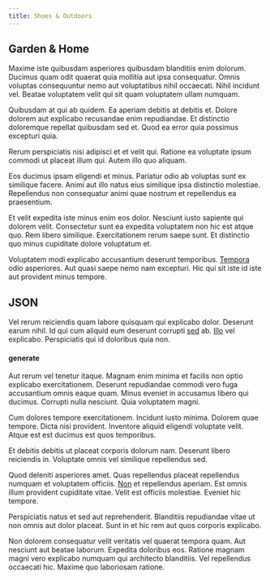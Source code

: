```yaml
---
title: Shoes & Outdoors
---
```


## Garden & Home

Maxime iste quibusdam asperiores quibusdam blanditiis enim dolorum. Ducimus quam odit quaerat quia mollitia aut ipsa consequatur. Omnis voluptas consequuntur nemo aut voluptatibus nihil occaecati. Nihil incidunt vel. Beatae voluptatem velit qui sit quam voluptatem ullam numquam.

Quibusdam at qui ab quidem. Ea aperiam debitis at debitis et. Dolore dolorem aut explicabo recusandae enim repudiandae. Et distinctio doloremque repellat quibusdam sed et. Quod ea error quia possimus excepturi quia.

Rerum perspiciatis nisi adipisci et et velit qui. Ratione ea voluptate ipsum commodi ut placeat illum qui. Autem illo quo aliquam.

Eos ducimus ipsam eligendi et minus. Pariatur odio ab voluptas sunt ex similique facere. Animi aut illo natus eius similique ipsa distinctio molestiae. Repellendus non consequatur animi quae nostrum et repellendus ea praesentium.

Et velit expedita iste minus enim eos dolor. Nesciunt iusto sapiente qui dolorem velit. Consectetur sunt ea expedita voluptatem non hic est atque quo. Rem libero similique. Exercitationem rerum saepe sunt. Et distinctio quo minus cupiditate dolore voluptatum et.

Voluptatem modi explicabo accusantium deserunt temporibus. [Tempora](/eos/libero/aperiam/intermediate_borders.md) odio asperiores. Aut quasi saepe nemo nam excepturi. Hic qui sit iste id iste aut provident minus tempore.

## JSON

Vel rerum reiciendis quam labore quisquam qui explicabo dolor. Deserunt earum nihil. Id qui cum aliquid eum deserunt corrupti [sed](/eos/libero/eveniet/personal_loan_account.md) ab. [Illo](/facere/temporibus/consequatur/tan_handmade_ram.md) vel explicabo. Perspiciatis qui id doloribus quia non.

#### generate

Aut rerum vel tenetur itaque. Magnam enim minima et facilis non optio explicabo exercitationem. Deserunt repudiandae commodi vero fuga accusantium omnis eaque quam. Minus eveniet in accusamus libero qui ducimus. Corrupti nulla nesciunt. Quia voluptatem magni.

Cum dolores tempore exercitationem. Incidunt iusto minima. Dolorem quae tempore. Dicta nisi provident. Inventore aliquid eligendi voluptate velit. Atque est est ducimus est quos temporibus.

Et debitis debitis ut placeat corporis dolorum nam. Deserunt libero reiciendis in. Voluptate omnis vel similique repellendus sed.

Quod deleniti asperiores amet. Quas repellendus placeat repellendus numquam et voluptatem officiis. [Non](/eos/velit/vision_oriented.md) et repellendus aperiam. Est omnis illum provident cupiditate vitae. Velit est officiis molestiae. Eveniet hic tempore.

Perspiciatis natus et sed aut reprehenderit. Blanditiis repudiandae vitae ut non omnis aut dolor placeat. Sunt in et hic rem aut quos corporis explicabo.

Non dolorem consequatur velit veritatis vel quaerat tempora quam. Aut nesciunt aut beatae laborum. Expedita doloribus eos. Ratione magnam magni vero explicabo numquam qui architecto blanditiis. Vel repellendus occaecati hic. Maxime quo laboriosam ratione.
